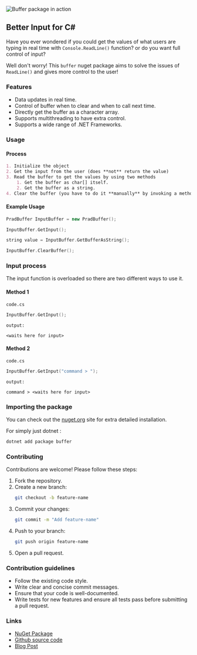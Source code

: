 ![Buffer package in action](./buffer.gif)

## Better Input for C#

Have you ever wondered if you could get the values of what users are typing in real time with `Console.ReadLine()` function? or do you want full control of input?

Well don't worry! This `buffer` nuget package aims to solve the issues of `ReadLine()` and gives more control to the user!

### Features
- Data updates in real time.
- Control of buffer when to clear and when to call next time.
- Directly get the buffer as a character array.
- Supports multithreading to have extra control.
- Supports a wide range of .NET Frameworks.

### Usage

#### Process
```md
1. Initialize the object
2. Get the input from the user (does **not** return the value)
3. Read the buffer to get the values by using two methods
    1. Get the buffer as char[] itself.
    2. Get the buffer as a string.
4. Clear the buffer (you have to do it **manually** by invoking a method)
```

#### Example Usage
```cpp
PradBuffer InputBuffer = new PradBuffer();

InputBuffer.GetInput();

string value = InputBuffer.GetBufferAsString();

InputBuffer.ClearBuffer();
```

### Input process
The input function is overloaded so there are two different ways to use it.

#### Method 1
`code.cs`
```cpp
InputBuffer.GetInput();
```

`output:`
```
<waits here for input>
```

#### Method 2
`code.cs`
```cpp
InputBuffer.GetInput("command > ");
```

`output:`
```
command > <waits here for input>
```

### Importing the package
You can check out the [nuget.org](https://www.nuget.org/packages/buffer) site for extra detailed installation.

For simply just dotnet :
```bash
dotnet add package buffer
```

### Contributing

Contributions are welcome! Please follow these steps:

1. Fork the repository.
2. Create a new branch:
    ```bash
    git checkout -b feature-name
    ```
3. Commit your changes:
    ```bash
    git commit -m "Add feature-name"
    ```
4. Push to your branch:
    ```bash
    git push origin feature-name
    ```
5. Open a pull request.

### Contribution guidelines
- Follow the existing code style.
- Write clear and concise commit messages.
- Ensure that your code is well-documented.
- Write tests for new features and ensure all tests pass before submitting a pull request.

### Links
- [NuGet Package](https://www.nuget.org/packages/buffer)
- [Github source code](https://github.com/pradosh-arduino/buffer)
- [Blog Post](https://dev.to/pradcode/better-input-method-for-c-4hnb)